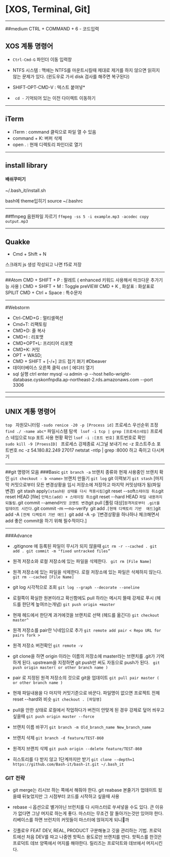 # [XOS, Terminal, Git]
- - -
##medium
CTRL + COMMAND + 6 - 코드입력


## XOS 계통 명령어

* `Ctrl-Cmd-G` 파인더 이동 입력창
* NTFS 시스템 : 맥에는 NTFS를 마운트시킬때 제대로 제거를 하지 않으면 읽히지 않는 문제가 있다. (윈도우로 가서 disk 검사를 해주면 복구된다)

* SHIFT-OPT-CMD-V : 텍스트 붙여넣*
* ` cd -` 기억되어 있는 이전 다이렉트 이동하기

- - -
## iTerm
* iTerm : command 클릭으로 파일 열 수 있음
* command + K:  버퍼 삭제
* open . : 현재 디렉토리 파인더로 열기
- - -
## install library
#### 배쉬꾸미기
~/.bash_it/install.sh

bash에 theme입히기
source ~/.bashrc

- - -
##ffmpeg
 음원파일 자르기
 `ffmpeg -ss 5 -i example.mp3 -acodec copy output.mp3`


- - -
## Quakke
* Cmd + Shift + N

스크래치 js 생성 작성되고 나면 f5로 저장


- - -
##Atom
CMD + SHIFT + P : 팔레트 ( enhanced 키워드 사용해서 마크다운 추가기능 사용 )
CMD + SHIFT + M : Toggle preVIEW
CMD + K , 화살표 : 화살표로 SPILIT
CMD + Ctrl + Space : 특수문자
- - -
#Webstorm
* Ctrl-CMD+G  : 멀티셀렉션
* Cmd+T: 리팩토링
* CMD+D: 줄 복사
* CMD+I : 리포맷
* CMD+OPT+L: 프리티어 리포맷
* CMD+K: 커밋
* OPT + WASD;
* CMD + SHIFT + [-/+] 코드 접기 펴기
#Dbeaver
* 데이터베이스 오른쪽 클릭 ctrl [ 에디터 열기
* sql 실행 ctrl enter
mysql -u admin -p --host hello-wright-database.cyskonfnpdla.ap-northeast-2.rds.amazonaws.com --port 3306
- - -
----
## UNIX 계통 명령어
`top ` 자원모니터링
`-sudo renice -20 -p [Process id]` 프로세스 우선순위 조정
` find ./ -name abc* ` 파일시스템 탐색
` lsof -i tcp | grep [프로세스네임]` 프로세스 네임으로 tcp 포트 사용 현황 확인
` lsof -i :[포트 번호] ` 포트번호로 확인
`sudo kill -9 [ProessID] ` 프로세스 강제종료 시그널 보내기
nc -z 호스트주소 포트번호
nc -z 54.180.82.249 27017
netstat -ntlp | grep :8000
하고 죽이고 다시켜기

- - -
##git 명령어 모음
###Basic
`git branch -a` 브랜치 종류와 현재 사용중인 브랜치 확인
`git checkout - b <name>` 브랜치 만들기
`git log` git 이력보기
`git stash` [마지막 커밋으로부터 모든 변경상황을 임시 저장소에 저장하고 마지막 커밋상태가 됨(파일변경)`
`git stash apply` [stash된 상태를 다시 적용시킴]
`git reset --soft` 스테이징 취소
`git reset HEAD [file] ` 인덱스(add) + 스테이징 취소
`git reset --hard HEAD	` 파일 내용까지 되돌림.
`git commit --amend` 커밋 코멘트 변경
`git pull [풀링 대상]` 원격저로부터 .git을 업데이트 시킨다.
`git commit -m —no-verify`
`git add .` [현재 디렉토리 기반  애드]
`git add -A 	`[전체 디렉토리 기반 애드]
`git add -A -p `[변경상황을 하나하나 체크해면서 add 좋은 commit을 하기 위해 필수적이다.]

- - -
###Advance
*  .gitignore 에 등록된 파일이 무시가 되지 않을때
`
git rm -r --cached .
git add .
git commit -m "fixed untracked files”
`
*  원격 저장소와 로컬 저장소에 있는 파일을 삭제한다.
 ` git rm [File Name]`

* 원격 저장소에 있는 파일을 삭제한다. 로컬 저장소에 있는 파일은 삭제하지 않는다.
 `git rm --cached [File Name]`

* git log 시각적으로 조회
 `git log --graph --decorate --oneline`

* 로컬쪽이 확실한 원본이라고 확신함에도 pull 하라는 메시지 뜰때 강제로 푸시 (헤드를 한단계 높여쓰는개념)
 `git push origin +master`

* 현재 헤드에서 한단계 과거에것을 브랜치로 선택 (헤드를 옮긴다)
 `git checkout master^	`

* 원격 저장소를 pair란 닉네임으로 추가
 `git remote add pair < Repo URL for pairs fork >`

* 원격 저장소 버전확인
 `git remote -v`

 * git clone을 하면 origin 이라는 이름의 저장소에 master라는 브랜치를 .git가 기억하게 된다.
  upstream을 지정하면 git push만 써도 자동으로 push가 된다.
  ` git push origin master( or other branch name )`

* pair 로 지정된 원격 저장소의 것으로 git을 업데이트
 `git pull pair master ( or other branch name )`

* 현재 파일내용을 다 마지막 커밋기준으로 바꾼다. 파일명이 없으면 프로젝트 전체 reset --hard와 비슷
 `git checkout . [파일명]`

* pull을 안한 상태로 로컬에서 작업하다가 버전이 안맞게 된 경우 강제로 덮어 씌우고 싶을때
 `git push origin master --force`

*  브랜치 이름 바꾸기
  `git branch -m Old_branch_name New_branch_name`

* 브랜치 삭제
  `git branch -d feature/TEST-860`

* 원격지 브랜치 삭제
  `git push origin --delete feature/TEST-860`

* 히스토리를 다 받지 않고 1단계까지만 받기
`git clone --depth=1 https://github.com/Bash-it/bash-it.git ~/.bash_it`

### GIT 전략
- git merge는 리시브 하는 쪽에서 해줘야 한다. git reabase 본줄기가 업데이트 됬을떄 뒤늦었지만 그 시점부터 코드를 시작하고 싶을때 사용

- rebase -i 옵션으로 별거아닌 브런치를 다 시마스터로 쑤셔넣을 수도 있다. 큰 이유가 없다면 그냥 머지로 하는게 좋다. 마스터는 무조건 잘 돌아가는것만 있어야 한다. 리베이스를 하면 브런치의 커밋들이 마스터에 얹혀지게 되니까

- 깃플로우 FEAT DEV, REAL, PRODUCT 구분해놓고 깃을 관리하는 기법. 프로덕트에선 처음 DEV를 따고 나중엔 핫픽스 용도로만 브랜치를 딴다. 핫픽스를 한것은 프로덕트 데브 양쪽에서 머지를 해야한다. 릴리즈는 프로덕트와 데브에서 머지시킨다.
